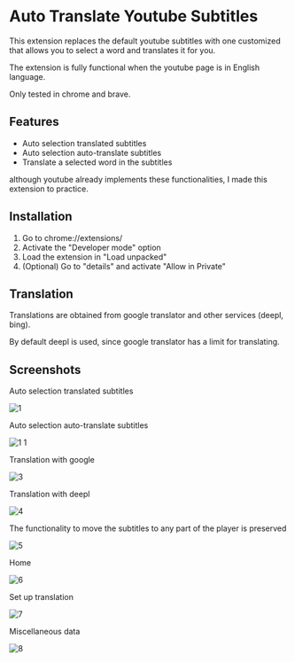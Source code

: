 # Auto Translate Youtube Subtitles

This extension replaces the default youtube subtitles with one customized that allows you to select a word and translates it for you.

The extension is fully functional when the youtube page is in English language.

Only tested in chrome and brave.

## Features
* Auto selection translated subtitles
* Auto selection auto-translate subtitles
* Translate a selected word in the subtitles

although youtube already implements these functionalities, I made this extension to practice.

## Installation

1. Go to chrome://extensions/
2. Activate the "Developer mode" option
3. Load the extension in "Load unpacked"
4. (Optional) Go to "details" and activate "Allow in Private"

## Translation

Translations are obtained from google translator and other services (deepl, bing).

By default deepl is used, since google translator has a limit for translating.

## Screenshots

Auto selection translated subtitles

![1](https://user-images.githubusercontent.com/58922368/129126665-06bb69a4-362a-400e-9582-38c8b139b88b.png)

Auto selection auto-translate subtitles

![1 1](https://user-images.githubusercontent.com/58922368/129124811-9fb6ce42-3913-453d-9039-327975196148.png)

Translation with google

![3](https://user-images.githubusercontent.com/58922368/129124995-29ee537d-566c-4ab7-9756-e65f661a7059.png)

Translation with deepl

![4](https://user-images.githubusercontent.com/58922368/129125085-0fceb0c7-102f-41b3-8557-0cb4c184b754.png)

The functionality to move the subtitles to any part of the player is preserved

![5](https://user-images.githubusercontent.com/58922368/129125224-4552b26b-252e-4ee3-869b-913f91b6e780.png)

Home

![6](https://user-images.githubusercontent.com/58922368/129125463-d6840a4e-efd4-4b6f-a8a9-c11a95b84bfb.png)

Set up translation

![7](https://user-images.githubusercontent.com/58922368/129125472-bd17a63f-014e-4f66-a19c-e7d50938bb3a.png)

Miscellaneous data

![8](https://user-images.githubusercontent.com/58922368/129125494-dd11a200-1f04-4f19-8d4a-18fe930b9ee4.png)

